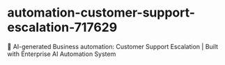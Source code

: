 # automation-customer-support-escalation-717629
🤖 AI-generated Business automation: Customer Support Escalation | Built with Enterprise AI Automation System
